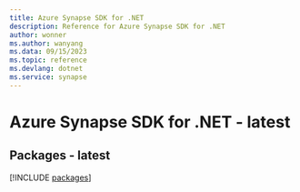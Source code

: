 ```yaml
---
title: Azure Synapse SDK for .NET
description: Reference for Azure Synapse SDK for .NET
author: wonner
ms.author: wanyang
ms.data: 09/15/2023
ms.topic: reference
ms.devlang: dotnet
ms.service: synapse
---
```

# Azure Synapse SDK for .NET - latest
## Packages - latest
[!INCLUDE [packages](synapse-index.md)]